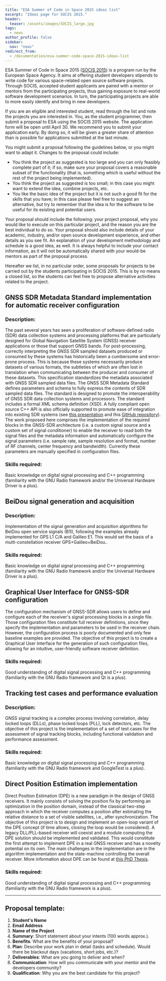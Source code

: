 ```yaml
---
title: "ESA Summer of Code in Space 2015 ideas list"
excerpt: "Ideas page for SOCIS 2015."
header:
  teaser: /assets/images/SOCIS_large.jpg
tags:
  - news
author_profile: false
sidebar:
  nav: "news"
redirect_from:
  - /documentation/esa-summer-code-space-2015-ideas-list
---
```


ESA Summer of Code in Space 2015 ([SOCIS 2015](https://www.esa.int/Enabling_Support/Space_Engineering_Technology/SOCIS_The_ESA_Summer_of_Code_in_Space)) is a program run by the European Space Agency. It aims at offering student developers stipends to write code for various space-related open source software projects. Through SOCIS, accepted student applicants are paired with a mentor or mentors from the participating projects, thus gaining exposure to real-world software development scenarios. In turn, the participating projects are able to more easily identify and bring in new developers.

If you are an eligible and interested student, read through the list and note the projects you are interested in. You, as the student programmer, then submit a proposal to ESA using the SOCIS 2015 website. The application form will be open until April 30. We recommend you to submit your application early. By doing so, it will be given a greater share of attention than is possible for applications submitted at the last minute.

You might submit a proposal following the guidelines below, or you might want to adapt it. Changes to the proposal could include:

  * You think the project as suggested is too large and you can only feasibly complete part of it; if so, make sure your proposal covers a reasonable subset of the functionality (that is, something which is useful without the rest of the project being implemented).
  * You think the project as suggested is too small; in this case you might want to extend the idea, combine projects, etc.
  * You like the basic idea of the project but it is not such a good fit for the skills that you have; in this case please feel free to suggest an alternative, but try to remember that the idea is for the software to be useful for its existing and potential users.

Your proposal should include the following: your project proposal, why you would like to execute on this particular project, and the reason you are the best individual to do so. Your proposal should also include details of your academic, industry, and/or open source development experience, and other details as you see fit. An explanation of your development methodology and schedule is a good idea, as well. It is always helpful to include your contact information, as it will not be automatically shared with your would-be mentors as part of the proposal process.

Hereafter we list, in no particular order, some proposals for projects to be carried out by the students participating in SOCIS 2015. This is by no means a closed list, so the students can feel free to propose alternative activities related to the project.

## GNSS SDR Metadata Standard implementation for automatic receiver configuration

### Description:

The past several years has seen a proliferation of software-defined radio (SDR) data collection systems and processing platforms that are particularly designed for Global Navigation Satellite System (GNSS) receiver applications or those that support GNSS bands. For post-processing, correctly interpreting the GNSS SDR sampled datasets produced or consumed by these systems has historically been a cumbersome and error-prone process. This is because these systems necessarily produce datasets of various formats, the subtleties of which are often lost in translation when communicating between the producer and consumer of these datasets. This specification standardizes the metadata associated with GNSS SDR sampled data files. The GNSS SDR Metadata Standard defines parameters and schema to fully express the contents of SDR sampled data files. The standard is designed to promote the interoperability of GNSS SDR data collection systems and processors. The standard includes a formal XML schema definition (XSD). A fully compliant open source C++ API is also officially supported to promote ease of integration into existing SDR systems (see [this presentation](https://www.ion.org/governance/upload/SDRWG-Report-1-25-15.pdf) and this [GitHub repository](https://github.com/IonMetadataWorkingGroup)). The work proposed here comprises the implementation of the required blocks in the GNSS-SDR architecture (i.e. a custom signal source and a custom set of signal conditioner) to enable the receiver to read both the signal files and the metadata information and automatically configure the signal parameters (i.e. sample rate, sample resolution and format, number of RF channels, center frequency and bandwidth). Currently these parameters are manually specified in configuration files.

### Skills required:

Basic knowledge on digital signal processing and C++ programming (familiarity with the GNU Radio framework and/or the Universal Hardware Driver is a plus).


## BeiDou signal generation and acquisition

### Description:

Implementation of the signal generation and acquisition algorithms for BeiDou open service signals (B1I), following the examples already implemented for GPS L1 C/A and Galileo E1. This would set the basis of a multi-constellation receiver GPS+Galileo+BeiDou..


### Skills required:

Basic knowledge on digital signal processing and C++ programming (familiarity with the GNU Radio framework and/or the Universal Hardware Driver is a plus).


## Graphical User Interface for GNSS-SDR configuration

The configuration mechanism of GNSS-SDR allows users to define and configure each of the receiver's signal processing blocks in a single file. Those configuration files constitute full receiver definitions, since they specify the implementation and parameters to be used in the receiver chain. However, the configuration process is poorly documented and only few baseline examples are provided. The objective of this project is to create a Graphical User Interface for the generation of such configuration files, allowing for an intuitive, user-friendly software receiver definition.

### Skills required:

Good understanding of digital signal processing and C++ programming (familiarity with the GNU Radio framework and Qt is a plus).


## Tracking test cases and performance evaluation

### Description:

GNSS signal tracking is a complex process involving correlation, delay locked loops (DLLs), phase locked loops (PLL), lock detectors, etc. The objective of this project is the implementation of a set of test cases for the assessment of signal tracking blocks, including functional validation and performance assessment.

### Skills required:

Basic knowledge on digital signal processing and C++ programming (familiarity with the GNU Radio framework and GoogleTest is a plus).

## Direct Position Estimation implementation

Direct Position Estimation (DPE) is a new paradigm in the design of GNSS receivers. It mainly consists of solving the position fix by performing an optimization in the position domain, instead of the classical two-step approach in which the receiver computes a position after estimating the relative distance to a set of visible satellites, i.e., after synchronization. The objective of this project is to design and implement an open-loop variant of the DPE concept (if time allows, closing the loop would be considered). A legacy DLL/PLL-based receiver will coexist and a module computing the DPE solution should be implemented and validated. This would constitute the first attempt to implement DPE in a real GNSS receiver and has a novelty potential on its own. The main challenges in the implementation are in the algorithm implementation and the state-machine controlling the overall receiver. More information about DPE can be found at [this PhD Thesis](https://theses.eurasip.org/theses/310/bayesian-signal-processing-techniques-for-gnss/download/).

### Skills required:

Good understanding of digital signal processing and C++ programming (familiarity with the GNU Radio framework is a plus).


--------

## Proposal template:

  1. **Student's Name**
  2. **Email Address**
  3. **Name of the Project**
  4. **Summary**: Short statement about your intents (100 words approx.).
  5. **Benefits**: What are the benefits of your proposal?
  6. **Plan**: Describe your work plan in detail (tasks and schedule). Would there be blackout days (vacations, short jobs, etc.)?
  7. **Deliverables**: What are you going to deliver and when?
  8. **Communication**: How will you communicate with your mentor and the developers community?
  9. **Qualification**: Why you are the best candidate for this project?
